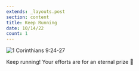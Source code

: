 ```yaml
---
extends: _layouts.post
section: content
title: Keep Running
date: 10/14/22
count: 1
---
```


<img alt="1 Corinthians 9:24-27" src="/assets/images/devo-1.png" />

Keep running! Your efforts are for an eternal prize 🥊
